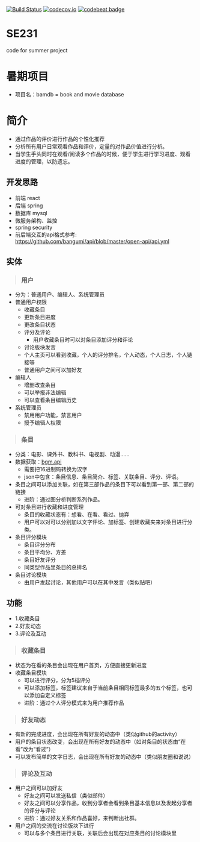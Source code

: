 [![Build Status](https://travis-ci.org/bamdb/SE231.svg?branch=isalb)](https://travis-ci.org/bamdb/SE231)
[![codecov.io](https://codecov.io/github/bamdb/SE231/coverage.svg?branch=isalb)](https://codecov.io/github/bamdb/SE231?branch=isalb)
[![codebeat badge](https://codebeat.co/badges/bcdc599b-3ef2-471a-843d-784fd0de2e48)](https://codebeat.co/projects/github-com-bamdb-se231-isalb)
# SE231
code for summer project

# 暑期项目
* 项目名：bamdb = book and movie database

简介
===

* 通过作品的评价进行作品的个性化推荐
* 分析所有用户日常观看作品和评价，定量的对作品价值进行分析。
* 当学生手头同时在观看/阅读多个作品的时候，便于学生进行学习进度、观看进度的管理，以防遗忘。

开发思路
---

* 前端 react
* 后端 spring
* 数据库 mysql
* 微服务架构、监控
* spring security
* 前后端交互的api格式参考: https://github.com/bangumi/api/blob/master/open-api/api.yml


## 实体

>### 用户
 
* 分为：普通用户、编辑人、系统管理员
* 普通用户权限
	* 收藏条目
	* 更新条目进度
	* 更改条目状态
	* 评分及评论
		* 用户收藏条目时可以对条目添加评分和评论
	* 讨论版块发言
	* 个人主页可以看到收藏，个人的评分排名，个人动态，个人日志，个人链接等
	* 普通用户之间可以加好友
* 编辑人
	* 增删改查条目
	* 可以举报非法编辑
	* 可以查看条目编辑历史
* 系统管理员
	* 禁用用户功能，禁言用户
	* 授予编辑人权限

>### 条目
 
* 分类：电影、课外书、教科书、电视剧、动漫……
* 数据获取：[bgm.api](http://api.bgm.tv/subject/16261 "bgm.api")
	* 需要把16进制码转换为汉字
	* json中包含：条目信息、条目简介、标签、关联条目、评分、评语。
* 条目之间可以添加关联，如在第三部作品的条目下可以看到第一部、第二部的链接
	* 进阶：通过图分析判断系列作品。
* 可对条目进行收藏和进度管理
	* 条目的收藏状态有：想看、在看、看过、抛弃
	* 用户可以对可以分别加以文字评论、加标签、创建收藏夹来对条目进行分类。
* 条目评分模块
	* 条目评分分布
	* 条目平均分、方差
	* 条目好友评分
	* 同类型作品里条目的总排名
* 条目讨论模块
	* 由用户发起讨论，其他用户可以在其中发言（类似贴吧）

## 功能

* 1.收藏条目
* 2.好友动态
* 3.评论及互动

>### 收藏条目

* 状态为在看的条目会出现在用户首页，方便直接更新进度
* 收藏条目模块
	* 可以进行评分，分为5档评分
	* 可以添加标签，标签建议来自于当前条目相同标签最多的五个标签，也可以添加自定义标签
	* 进阶：通过个人评分模式来为用户推荐作品

>### 好友动态

* 有新的完成进度，会出现在所有好友的动态中（类似github的activity）
* 用户的条目状态改变，会出现在所有好友的动态中（如对条目的状态由“在看”改为“看过”）
* 可以发布简单的文字日志，会出现在所有好友的动态中（类似朋友圈和说说）

>### 评论及互动

* 用户之间可以加好友
	* 好友之间可以发送私信（类似邮件）
	* 好友之间可以分享作品，收到分享者会看到条目基本信息以及发起分享者的评分与评论
	* 进阶：通过好友关系和作品喜好，来判断出社群。
* 用户之间的交流在讨论版块下进行
	* 可以与多个条目进行关联，关联后会出现在对应条目的讨论模块里
